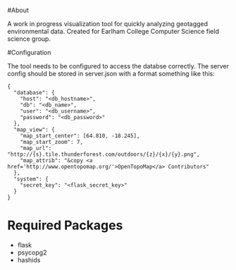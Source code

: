#About

A work in progress visualization tool for quickly analyzing geotagged
environmental data. Created for Earlham College Computer Science
field science group.

#Configuration

The tool needs to be configured to access the databse correctly.
The server config should be stored in server.json with a format
something like this:

```
{
  "database": {
    "host": "<db_hostname>",
    "db": "<db_name>",
    "user": "<db_username>",
    "password": "<db_password>"
  },
  "map_view": {
    "map_start_center": [64.810, -18.245],
    "map_start_zoom": 7,
    "map_url": "http://{s}.tile.thunderforest.com/outdoors/{z}/{x}/{y}.png",
    "map_attrib": "&copy <a href='http://www.opentopomap.org/'>OpenTopoMap</a> Contributors"
  },
  "system": {
    "secret_key": "<flask_secret_key>"
  }
}
```

# Required Packages

- flask
- psycopg2
- hashids

